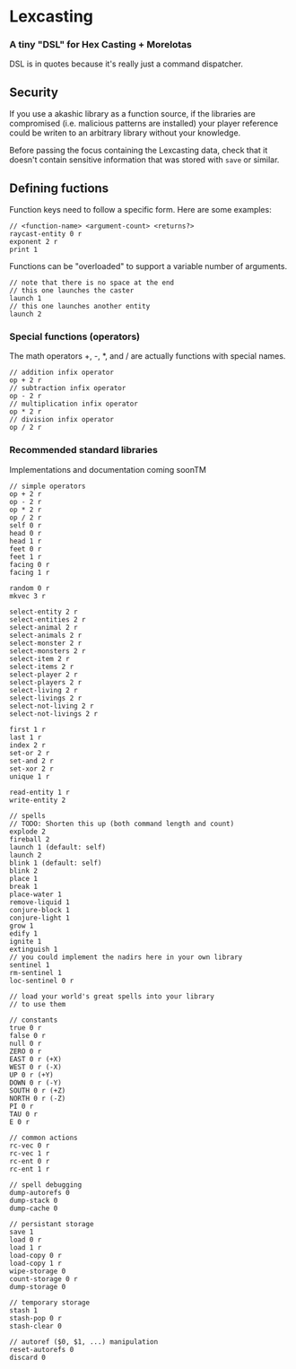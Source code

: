 # Lexcasting
### A tiny "DSL" for Hex Casting + MoreIotas
DSL is in quotes because it's really just a command dispatcher.

## Security
If you use a akashic library as a function source, if the libraries are compromised (i.e. malicious patterns are installed) your player reference could be writen to an arbitrary library without your knowledge.

Before passing the focus containing the Lexcasting data, check that it doesn't contain sensitive information that was stored with `save` or similar.

## Defining fuctions
Function keys need to follow a specific form.
Here are some examples:
```
// <function-name> <argument-count> <returns?>
raycast-entity 0 r
exponent 2 r
print 1
```

Functions can be "overloaded" to support a variable number of arguments.
```
// note that there is no space at the end
// this one launches the caster
launch 1
// this one launches another entity
launch 2
```

### Special functions (operators)
The math operators +, -, *, and / are actually functions with special names.
```
// addition infix operator
op + 2 r
// subtraction infix operator
op - 2 r
// multiplication infix operator
op * 2 r
// division infix operator
op / 2 r
```

### Recommended standard libraries
Implementations and documentation coming soonTM
```
// simple operators
op + 2 r
op - 2 r
op * 2 r
op / 2 r
self 0 r
head 0 r
head 1 r
feet 0 r
feet 1 r
facing 0 r
facing 1 r

random 0 r
mkvec 3 r

select-entity 2 r
select-entities 2 r
select-animal 2 r
select-animals 2 r
select-monster 2 r
select-monsters 2 r
select-item 2 r
select-items 2 r
select-player 2 r
select-players 2 r
select-living 2 r
select-livings 2 r
select-not-living 2 r
select-not-livings 2 r

first 1 r
last 1 r
index 2 r
set-or 2 r
set-and 2 r
set-xor 2 r
unique 1 r

read-entity 1 r
write-entity 2

// spells
// TODO: Shorten this up (both command length and count)
explode 2
fireball 2
launch 1 (default: self)
launch 2 
blink 1 (default: self)
blink 2
place 1
break 1
place-water 1
remove-liquid 1
conjure-block 1
conjure-light 1
grow 1
edify 1
ignite 1
extinguish 1
// you could implement the nadirs here in your own library
sentinel 1
rm-sentinel 1
loc-sentinel 0 r

// load your world's great spells into your library
// to use them

// constants
true 0 r
false 0 r
null 0 r
ZERO 0 r
EAST 0 r (+X)
WEST 0 r (-X)
UP 0 r (+Y)
DOWN 0 r (-Y)
SOUTH 0 r (+Z)
NORTH 0 r (-Z)
PI 0 r
TAU 0 r
E 0 r

// common actions
rc-vec 0 r
rc-vec 1 r
rc-ent 0 r
rc-ent 1 r

// spell debugging
dump-autorefs 0
dump-stack 0
dump-cache 0

// persistant storage
save 1
load 0 r
load 1 r
load-copy 0 r
load-copy 1 r
wipe-storage 0
count-storage 0 r
dump-storage 0

// temporary storage
stash 1
stash-pop 0 r
stash-clear 0

// autoref ($0, $1, ...) manipulation
reset-autorefs 0
discard 0
```
